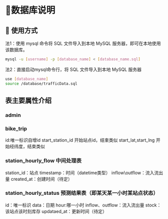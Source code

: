 # :bookmark_tabs:数据库说明
## :sparkler: 使用方式
法1：使用 mysql 命令将 SQL 文件导入到本地 MySQL 服务器，即可在本地使用该数据库。
```bash
mysql -u [username] -p [database_name] < [database_name.sql]
```
法2：直接启动mysql命令行，将 SQL 文件导入到本地 MySQL 服务器
```bash
use [database_name]
source /database/trafficData.sql
```
## 表主要属性介绍
### admin
### bike_trip
id:唯一标识自增id
start_station_id 开始站点id，结束类似
start_lat,start_lng 开始经纬度，结束类似
### station_hourly_flow 中间处理表
station_id：站点
timestamp：时间（datetime类型）
inflow\outflow：流入流出量
created_at：创建时间（待定）
### station_hourly_status 预测结果表（即某天某一小时某站点状态）
id：唯一标识
data：日期
hour:哪一小时
inflow、outflow：流入流出量
stock：该站点该时刻库存
updataed_at：更新时间（待定）
